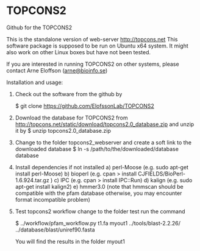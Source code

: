 TOPCONS2
========

Github for the TOPCONS2

This is the standalone version of web-server http://topcons.net
This software package is supposed to be run on Ubuntu x64 system.
It might also work on other Linux boxes but have not been tested.

If you are interested in running TOPCONS2 on other systems, please contact
Arne Eloffson (arne@bioinfo.se)

Installation and usage:

1. Check out the software from the github by

    $ git clone https://github.com/ElofssonLab/TOPCONS2

2. Download the database for TOPCONS2 from
    http://topcons.net/static/download/topcons2.0_database.zip
   and unzip it by 
    $ unzip topcons2.0_database.zip

3. Change to the folder topcons2_webserver and create a soft link to the
   downloaded database
    $ ln -s /path/to/the/downloaded/database database

4. Install dependencies if not installed
    a)    perl-Moose (e.g. sudo apt-get install perl-Moose)
    b)    bioperl    (e.g. cpan > install  CJFIELDS/BioPerl-1.6.924.tar.gz )
    c)    IPC        (e.g. cpan > install IPC::Run)
    d)    kalign     (e.g. sudo apt-get install kalign2)
    e)    hmmer3.0   (note that hmmscan should be compatible with the pfam database
                      otherwise, you may encounter format incompatible problem)

5. Test topcons2 workflow
   change to the folder test
   run the command

    $ ../workflow/pfam_workflow.py t1.fa myout1 ../tools/blast-2.2.26/ ../database/blast/uniref90.fasta

   You will find the results in the folder myout1
